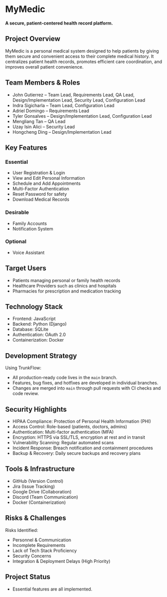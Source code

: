 # MyMedic

**A secure, patient-centered health record platform.**

## Project Overview

MyMedic is a personal medical system designed to help patients by giving them secure and convenient access to their complete medical history. It centralizes patient health records, promotes efficient care coordination, and improves overall patient convenience.

## Team Members & Roles

- John Gutierrez – Team Lead, Requirements Lead, QA Lead, Design/Implementation Lead, Security Lead, Configuration Lead  
- Indra Sigicharla – Team Lead, Configuration Lead  
- Adriel Domingo – Requirements Lead  
- Tyler Gonsalves – Design/Implementation Lead, Configuration Lead  
- Mengliang Tan – QA Lead  
- Uzay Isin Alici – Security Lead  
- Hongcheng Ding – Design/Implementation Lead  

## Key Features

### Essential
- User Registration & Login
- View and Edit Personal Information
- Schedule and Add Appointments
- Multi-Factor Authentication
- Reset Password for safety
- Download Medical Records

### Desirable
- Family Accounts
- Notification System

### Optional
- Voice Assistant

## Target Users
- Patients managing personal or family health records  
- Healthcare Providers such as clinics and hospitals  
- Pharmacies for prescription and medication tracking  

## Technology Stack

- Frontend: JavaScript
- Backend: Python (Django)
- Database: SQLite
- Authentication: OAuth 2.0
- Containerization: Docker

## Development Strategy

Using TrunkFlow:
- All production-ready code lives in the `main` branch.
- Features, bug fixes, and hotfixes are developed in individual branches.
- Changes are merged into `main` through pull requests with CI checks and code review.

## Security Highlights

- HIPAA Compliance: Protection of Personal Health Information (PHI)
- Access Control: Role-based (patients, doctors, admins)
- Authentication: Multi-factor authentication (MFA)
- Encryption: HTTPS via SSL/TLS, encryption at rest and in transit
- Vulnerability Scanning: Regular automated scans
- Incident Response: Breach notification and containment procedures
- Backup & Recovery: Daily secure backups and recovery plans

## Tools & Infrastructure

- GitHub (Version Control)
- Jira (Issue Tracking)
- Google Drive (Collaboration)
- Discord (Team Communication)
- Docker (Containerization)

## Risks & Challenges

Risks Identified:
- Personnel & Communication
- Incomplete Requirements
- Lack of Tech Stack Proficiency
- Security Concerns
- Integration & Deployment Delays (High Priority)

## Project Status

- Essential features are all implemented.
